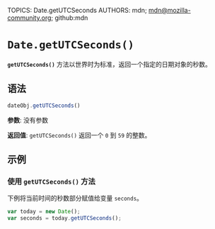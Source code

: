 TOPICS: Date.getUTCSeconds
AUTHORS: mdn; mdn@mozilla-community.org; github:mdn

# `Date.getUTCSeconds()`

**`getUTCSeconds()`** 方法以世界时为标准，返回一个指定的日期对象的秒数。

## 语法

```javascript
dateObj.getUTCSeconds()
```

**参数**: 没有参数

**返回值**: `getUTCSeconds()` 返回一个 `0` 到 `59` 的整数。

## 示例

### 使用 `getUTCSeconds()` 方法

下例将当前时间的秒数部分赋值给变量 `seconds`。

```javascript
var today = new Date();
var seconds = today.getUTCSeconds();
```
